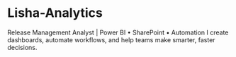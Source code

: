 # Lisha-Analytics
Release Management Analyst | Power BI • SharePoint • Automation I create dashboards, automate workflows, and help teams make smarter, faster decisions.
